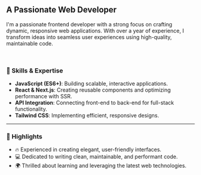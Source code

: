 <h2 align="left">A Passionate Web Developer</h2>

<p align="left">
  I'm a passionate frontend developer with a strong focus on crafting dynamic, responsive web applications. 
  With over a year of experience, I transform ideas into seamless user experiences using high-quality, maintainable code.
</p>

<br/>

<div align="left">

### 🚀 Skills & Expertise

- **JavaScript (ES6+)**: Building scalable, interactive applications.
- **React & Next.js**: Creating reusable components and optimizing performance with SSR.
- **API Integration**: Connecting front-end to back-end for full-stack functionality.
- **Tailwind CSS**: Implementing efficient, responsive designs.

---

### 🌟 Highlights

- 🔥 Experienced in creating elegant, user-friendly interfaces.
- 💻 Dedicated to writing clean, maintainable, and performant code.
- 🌍 Thrilled about learning and leveraging the latest web technologies.

</div>
